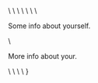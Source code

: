  <!DOCTYPE html PUBLIC "-//W3C//DTD XHTML 1.0 Transitional//EN"\
"http://www.w3.org/TR/xhtml1/DTD/xhtml1-transitional.dtd">\
<html xmlns=\'94http://www.w3.org/1999/xhtml\'94 xml:lang=\'94en\'94 lang=\'94en\'94>\
<head>\
<title>I-Chun\'92s Assignment Page </title>\
<meta http-equiv="Content-Type" content="text/html; charset=utf-8" />\
</head>\
<body>\
<p>Some info about yourself.</p>\
<p>More info about your.</p>\
</body>\
</html>\
\
}
